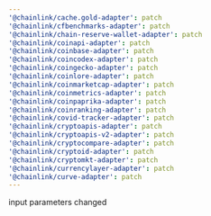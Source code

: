 ```yaml
---
'@chainlink/cache.gold-adapter': patch
'@chainlink/cfbenchmarks-adapter': patch
'@chainlink/chain-reserve-wallet-adapter': patch
'@chainlink/coinapi-adapter': patch
'@chainlink/coinbase-adapter': patch
'@chainlink/coincodex-adapter': patch
'@chainlink/coingecko-adapter': patch
'@chainlink/coinlore-adapter': patch
'@chainlink/coinmarketcap-adapter': patch
'@chainlink/coinmetrics-adapter': patch
'@chainlink/coinpaprika-adapter': patch
'@chainlink/coinranking-adapter': patch
'@chainlink/covid-tracker-adapter': patch
'@chainlink/cryptoapis-adapter': patch
'@chainlink/cryptoapis-v2-adapter': patch
'@chainlink/cryptocompare-adapter': patch
'@chainlink/cryptoid-adapter': patch
'@chainlink/cryptomkt-adapter': patch
'@chainlink/currencylayer-adapter': patch
'@chainlink/curve-adapter': patch
---
```


input parameters changed
